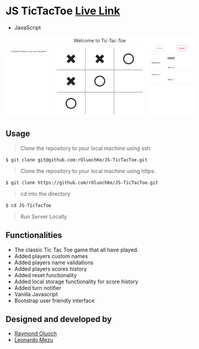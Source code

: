# JS TicTacToe [Live Link](#)

- JavaScript

![sample](images/sample.png)

## Usage
> Clone the repository to your local machine using ssh:
```
$ git clone git@github.com:rOluochKe/JS-TicTacToe.git
```
> Clone the repository to your local machine using https:
```
$ git clone https://github.com/rOluochKe/JS-TicTacToe.git
```
> cd into the directory
```
$ cd JS-TicTacToe
```
> Run Server Locally


## Functionalities
- The classic Tic Tac Toe game that all have played.
- Added players custom names
- Added players name validations
- Added players scores history
- Added reset functionality
- Added local storage functionality for score history
- Added turn notifier
- Vanilla Javascript
- Bootstrap user friendly interface

## Designed and developed by
- [Raymond Oluoch](https://github.com/rOluochKe)
- [Leonardo Mezu](https://github.com/leonmezu1)
